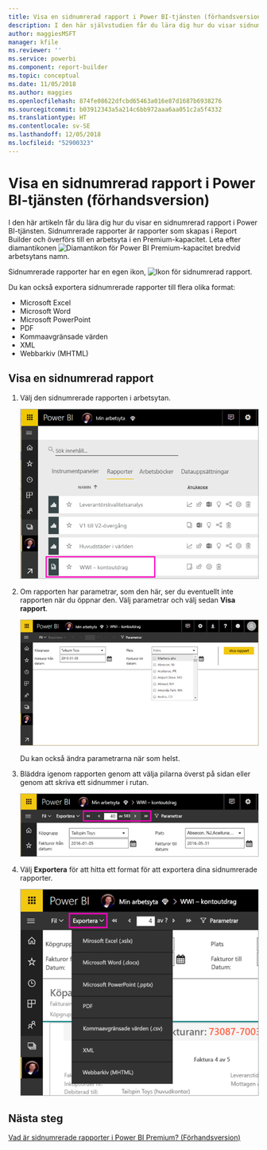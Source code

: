 ```yaml
---
title: Visa en sidnumrerad rapport i Power BI-tjänsten (förhandsversion)
description: I den här självstudien får du lära dig hur du visar sidnumrerade rapporter i Power BI-tjänsten.
author: maggiesMSFT
manager: kfile
ms.reviewer: ''
ms.service: powerbi
ms.component: report-builder
ms.topic: conceptual
ms.date: 11/05/2018
ms.author: maggies
ms.openlocfilehash: 874fe08622dfcbd65463a016e87d1687b6938276
ms.sourcegitcommit: b03912343a5a214c6bb972aaa6aa051c2a5f4332
ms.translationtype: HT
ms.contentlocale: sv-SE
ms.lasthandoff: 12/05/2018
ms.locfileid: "52900323"
---
```

# <a name="view-a-paginated-report-in-the-power-bi-service-preview"></a>Visa en sidnumrerad rapport i Power BI-tjänsten (förhandsversion)

I den här artikeln får du lära dig hur du visar en sidnumrerad rapport i Power BI-tjänsten. Sidnumrerade rapporter är rapporter som skapas i Report Builder och överförs till en arbetsyta i en Premium-kapacitet. Leta efter diamantikonen ![Diamantikon för Power BI Premium-kapacitet](media/paginated-reports-save-to-power-bi-service/premium-diamond.png) bredvid arbetsytans namn. 

Sidnumrerade rapporter har en egen ikon, ![Ikon för sidnumrerad rapport](media/paginated-reports-view-power-bi-service/power-bi-paginated-report-icon.png).

Du kan också exportera sidnumrerade rapporter till flera olika format: 

- Microsoft Excel
- Microsoft Word
- Microsoft PowerPoint
- PDF
- Kommaavgränsade värden
- XML
- Webbarkiv (MHTML)

## <a name="view-a-paginated-report"></a>Visa en sidnumrerad rapport

1. Välj den sidnumrerade rapporten i arbetsytan.

    ![Sidnumrerad rapport i Power BI-tjänsten](media/paginated-reports-view-power-bi-service/power-bi-paginated-report-in-service.png)

2. Om rapporten har parametrar, som den här, ser du eventuellt inte rapporten när du öppnar den. Välj parametrar och välj sedan **Visa rapport**. 

     ![Välj parametrar för att visa rapporten](media/paginated-reports-view-power-bi-service/power-bi-paginated-select-parameters.png)

    Du kan också ändra parametrarna när som helst.

1. Bläddra igenom rapporten genom att välja pilarna överst på sidan eller genom att skriva ett sidnummer i rutan.
    
   ![Bläddra igenom rapporten](media/paginated-reports-view-power-bi-service/power-bi-paginated-page-thru-report.png)

4. Välj **Exportera** för att hitta ett format för att exportera dina sidnumrerade rapporter.

    ![Välj ett exportformat](media/paginated-reports-view-power-bi-service/power-bi-paginated-export.png)


## <a name="next-steps"></a>Nästa steg

[Vad är sidnumrerade rapporter i Power BI Premium? (Förhandsversion)](paginated-reports-report-builder-power-bi.md)
